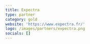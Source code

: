 ```yaml
---
title: Expectra
type: partner
category: gold
website: 'https://www.expectra.fr/'
logo: /images/partners/expectra.png
socials: []
---
```

